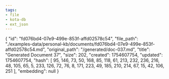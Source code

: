 ```yaml
---
tags:
- file
- kota-db
- ext_json
---
```

{
  "id": "fd076bd4-07e9-499e-853f-affd02578c54",
  "file_path": "./examples-data/personal-kb/documents/fd076bd4-07e9-499e-853f-affd02578c54.md",
  "original_path": "/generated/doc-037.md",
  "title": "Generated Document 37",
  "size": 202,
  "created": 1754607754,
  "updated": 1754607754,
  "hash": [
    95,
    146,
    73,
    50,
    168,
    85,
    118,
    61,
    213,
    232,
    236,
    216,
    48,
    105,
    65,
    5,
    233,
    126,
    72,
    76,
    8,
    171,
    223,
    49,
    185,
    210,
    214,
    67,
    15,
    42,
    106,
    251
  ],
  "embedding": null
}